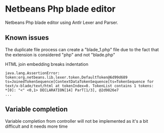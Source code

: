 # Netbeans Php blade editor

Netbeans Php blade editor using Antlr Lexer and Parser.

## Known issues

The duplicate file process can create a "blade_1.php" file due to the fact that the extension is considered "php" and not "blade.php"

HTML join embedding breaks indentation


```
java.lang.AssertionError: token:org.netbeans.lib.lexer.token.DefaultToken@6d99d689 ts=JoinedTokenSequence[ContextDataTokenSequence[ts=TokenSequence for text/x-blade/text/html at tokenIndex=0. TokenList contains 1 tokens:
*[0]: "<" <0,1> DECLARATION[14] ParT[1/3], @2d9826e7
...
```

## Variable completion

Variable completion from controller will not be implemented as it's a bit difficult and it needs more time